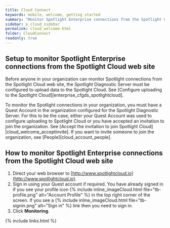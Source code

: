 ```yaml
---
title: Cloud Connect
keywords: mobile, welcome, getting started
summary: "Monitor Spotlight Enterprise connections from the Spotlight Cloud web site."
sidebar: p_cloud_sidebar
permalink: cloud_welcome.html
folder: CloudConnect
readonly: true
---
```



## Setup to monitor Spotlight Enterprise connections from the Spotlight Cloud web site
Before anyone in your organization can monitor Spotlight connections from the Spotlight Cloud web site, the Spotlight Diagnostic Server must be configured to upload data to the Spotlight Cloud. See [Configure uploading to the Spotlight Cloud][enterprise_cfgds_spotlightcloud].

To monitor the Spotlight connections in your organization, you must have a Quest Account in the organization configured for the Spotlight Diagnostic Server. For this to be the case, either your Quest Account was used to configure uploading to Spotlight Cloud or you have accepted an invitation to join the organization. See [Accept the invitation to join Spotlight Cloud][cloud_welcome_acceptinvite]. If you want to invite someone to join the organization, see [People][cloud_account_people].

## How to monitor Spotlight Enterprise connections from the Spotlight Cloud web site

1. Direct your web browser to [http://www.spotlightcloud.io](http://www.spotlightcloud.io).
2. Sign in using your Quest account if required. You have already signed in if you see your profile icon {% include inline_imageCloud.html file="tb-profile.png" alt="Account Profile" %} in the top right corner of the screen. If you see a {% include inline_imageCloud.html file="tb-signin.png" alt="Sign in" %} link then you need to sign in.
3. Click **Monitoring**.


{% include links.html %}

